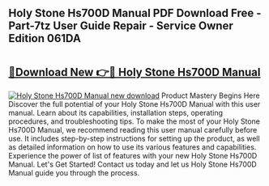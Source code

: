 ## Holy Stone Hs700D Manual PDF Download Free - Part-7tz User Guide Repair - Service Owner Edition 061DA

# <h2><a href="http://bc36981.oget.top/?id=Holy+Stone+Hs700D+Manual">🔗Download New 👉🔴 Holy Stone Hs700D Manual</a></h2>

[![Holy Stone Hs700D Manual new download](https://i.imgur.com/5g1atiW.png)](http://bc36981.oget.top/?id=Holy+Stone+Hs700D+Manual)
Product Mastery Begins Here Discover the full potential of your Holy Stone Hs700D Manual with this user manual. Learn about its capabilities, installation steps, operating procedures, and troubleshooting tips. To make the most of your Holy Stone Hs700D Manual, we recommend reading this user manual carefully before use. It includes step-by-step instructions for setting up the product, as well as detailed information on how to use its various features and capabilities. Experience the power of list of features with your new Holy Stone Hs700D Manual. Let's Get Started! Contact us today and let us Holy Stone Hs700D Manual guide you through the process.
